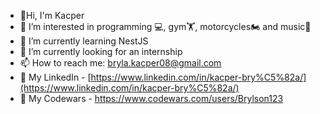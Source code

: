- 👋Hi, I'm Kacper
- 👀 I’m interested in programming 💻, gym🏋, motorcycles🏍️ and music🎵
- 🌱 I’m currently learning NestJS
- 👯 I’m currently looking for an internship
- 📫 How to reach me: bryla.kacper08@gmail.com
- 💼 My LinkedIn - [https://www.linkedin.com/in/kacper-bry%C5%82a/](https://www.linkedin.com/in/kacper-bry%C5%82a/)
- 🔫 My Codewars - https://www.codewars.com/users/Brylson123
